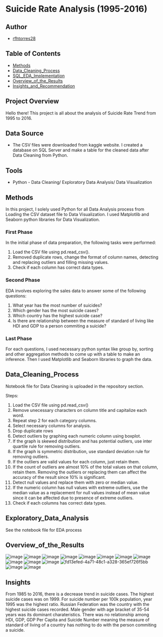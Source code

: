 # Suicide Rate Analysis (1995-2016)

## Author
* [rfhtorres28](https://github.com/rfhtorres28)

## Table of Contents
* [Methods](#Methods)
* [Data_Cleaning_Process](#Data_Cleaning_Process)
* [SQL_EDA_Implementation](#SQL_EDA_Implementation)
* [Overview_of_the_Results](#Overview_of_the_Results)
* [Insights_and_Recommendation](#Insights_and_Recommendation)
  
## Project Overview
Hello there! This project is all about the analysis of Suicide Rate Trend from 1995 to 2016.

## Data Source
* The CSV files were downloaded from kaggle website. I created a database on SQL Server and make a table for the cleaned data after Data Cleaning from Python. 

## Tools 
* Python - Data Cleaning/ Exploratory Data Analysis/ Data Visualization

  
## Methods
In this project, I solely used Python for all Data Analysis process from Loading the CSV dataset file to Data Visualization. I used Matplotlib and Seaborn python libraries for Data Visualization.

### First Phase 
 In the initial phase of data preparation, the following tasks were performed: 

 1. Load the CSV file using pd.read_csv().
 3. Removed duplicate rows, change the format of column names, detecting and replacing outliers and filling missing values.
 4. Check if each column has correct data types.

### Second Phase
 EDA involves exploring the sales data to answer some of the following questions:

 1. What year has the most number of suicides? 
 2. Which gender has the most suicide cases?
 3. Which country has the highest suicide case?
 4. Is there are relationship between the measure of standard of living like HDI and GDP to a person commiting a suicide?

### Last Phase
  For each questions, I used necessary python syntax like group by, sorting and other aggregation methods to come up with a table to make an inference. Then I used Matplotlib and Seaborn
  libraries to graph the data.

## Data_Cleaning_Process 
Notebook file for Data Cleaning is uploaded in the repository section. 

Steps: 

1. Load the CSV file using pd.read_csv()
2. Remove unecessary characters on column title and capitalize each word.
3. Repeat step 2 for each category columns.
4. Select necessary columns for analysis.
5. Drop duplicate rows
6. Detect outliers by graphing each numeric column using boxplot.
7. If the graph is skewed distribution and has potential outliers, use inter quartile rule for removing outliers.
8. If the graph is symmetric distribution, use standard deviation rule for removing outliers.
9. If the outliers are valid values for each column, just retain them.
10. If the count of outliers are almost 10% of the total values on that column, retain them. Removing the outliers or replacing them can affect the accuracy of the result since 10% is significant.
11. Detect null values and replace them with zero or median value.
12. If the numeric column has null values with extreme outliers, use the median value as a replacement for null values instead of mean value since it can be affected due to presence of extreme outliers.
13. Check if each columns has correct data types.

## Exploratory_Data_Analysis
See the notebook file for EDA process

## Overview_of_the_Results

![image](https://github.com/rfhtorres28/suicide_rate_analysis_using_python/assets/153373159/ed7a568f-caa1-4c6e-8b0e-127441235df6)
![image](https://github.com/rfhtorres28/suicide_rate_analysis_using_python/assets/153373159/d59aab4d-edd7-4ca6-989c-79ebc61c1522)
![image](https://github.com/rfhtorres28/suicide_rate_analysis_using_python/assets/153373159/2370a92d-82c7-4557-92a4-fc8141e14d49)
![image](https://github.com/rfhtorres28/suicide_rate_analysis_using_python/assets/153373159/03b9269a-835f-4712-bbed-0fdb64bc1f6e)
![image](https://github.com/rfhtorres28/suicide_rate_analysis_using_python/assets/153373159/582f420d-1fc0-4682-80d1-68e46079eb30)
![image](https://github.com/rfhtorres28/suicide_rate_analysis_using_python/assets/153373159/9a2cc2fc-94f2-4d7f-a5a7-37145d9bfcda)
![image](https://github.com/rfhtorres28/suicide_rate_analysis_using_python/assets/153373159/b5836624-5bcb-4ad0-8e4b-068bfbe15973)
![image](https://github.com/rfhtorres28/suicide_rate_analysis_using_python/assets/153373159/9679bcab-1a78-4504-85ab-504d51c2e7c0)
![image](https://github.com/rfhtorres28/suicide_rate_analysis_using_python/assets/153373159/e4103260-7b55-4bf8-86dd-f48e36afc160)
![image](https://github.com/rfhtorres28/suicide_rate_analysis_using_python/assets/153373159/972d7436-1c84-4dd9-ada5-533452c02bde)
![image](https://github.com/rfhtorres28/suicide_rate_analysis_using_python/assets/153373159/f8af108a-20f9-4e88-8a8a-b3c77e814a3e)
![fd13efed-4a71-48c1-a328-365ef726f5bb](https://github.com/rfhtorres28/suicide_rate_analysis_using_python/assets/153373159/163068b3-a612-4fd3-9328-325f43aa9a0d)
![image](https://github.com/rfhtorres28/suicide_rate_analysis_using_python/assets/153373159/dbe0b411-c569-4093-b926-1f8004c1e997)
![image](https://github.com/rfhtorres28/suicide_rate_analysis_using_python/assets/153373159/a6c8b9c2-4e88-4833-95ab-b8147379add7)




## Insights

From 1985 to 2016, there is a decrease trend in suicide cases. The highest suicide cases was on 1999. For suicide number per 100k population, year 1995 was the highest ratio. Russian Federation was the country with the highest suicide cases recorded. Male gender with age bracket of 35-54 years was its dominant charateristics. There was no relationship among HDI, GDP, GDP Per Capita and Suicide Number meaning the measure of standard of living of a country has nothing to do with the person commiting a suicide. 
